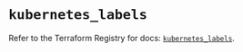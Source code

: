# `kubernetes_labels`

Refer to the Terraform Registry for docs: [`kubernetes_labels`](https://registry.terraform.io/providers/hashicorp/kubernetes/2.28.0/docs/resources/labels).
